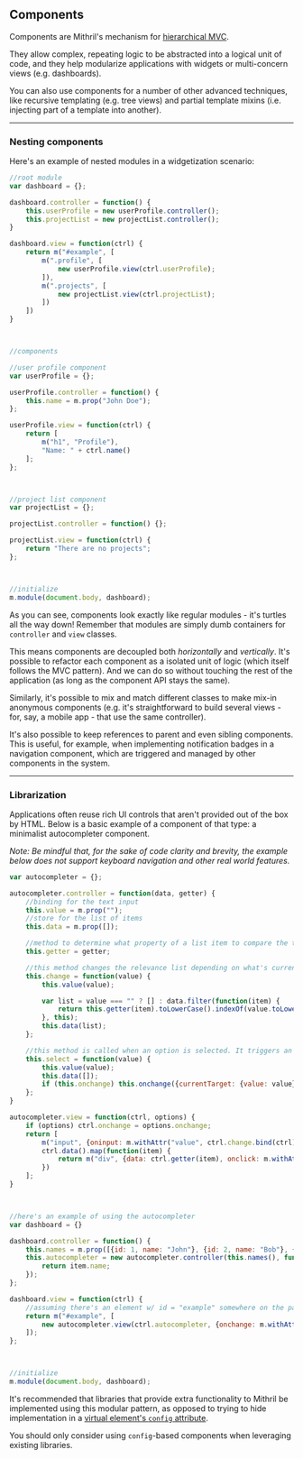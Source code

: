 ## Components

Components are Mithril's mechanism for [hierarchical MVC](http://en.wikipedia.org/wiki/Hierarchical_model%E2%80%93view%E2%80%93controller).

They allow complex, repeating logic to be abstracted into a logical unit of code, and they help modularize applications with widgets or multi-concern views (e.g. dashboards).

You can also use components for a number of other advanced techniques, like recursive templating (e.g. tree views) and partial template mixins (i.e. injecting part of a template into another).

---

### Nesting components

Here's an example of nested modules in a widgetization scenario:

```javascript
//root module
var dashboard = {};

dashboard.controller = function() {
	this.userProfile = new userProfile.controller();
	this.projectList = new projectList.controller();
}

dashboard.view = function(ctrl) {
	return m("#example", [
		m(".profile", [
			new userProfile.view(ctrl.userProfile);
		]),
		m(".projects", [
			new projectList.view(ctrl.projectList);
		])
	])
}



//components

//user profile component
var userProfile = {};

userProfile.controller = function() {
	this.name = m.prop("John Doe");
};

userProfile.view = function(ctrl) {
	return [
		m("h1", "Profile"),
		"Name: " + ctrl.name()
	];
};



//project list component
var projectList = {};

projectList.controller = function() {};

projectList.view = function(ctrl) {
	return "There are no projects";
};



//initialize
m.module(document.body, dashboard);
```

As you can see, components look exactly like regular modules - it's turtles all the way down! Remember that modules are simply dumb containers for `controller` and `view` classes.

This means components are decoupled both *horizontally* and *vertically*. It's possible to refactor each component as a isolated unit of logic (which itself follows the MVC pattern). And we can do so without touching the rest of the application (as long as the component API stays the same).

Similarly, it's possible to mix and match different classes to make mix-in anonymous components (e.g. it's straightforward to build several views - for, say, a mobile app - that use the same controller).

It's also possible to keep references to parent and even sibling components. This is useful, for example, when implementing notification badges in a navigation component, which are triggered and managed by other components in the system.

---

### Librarization

Applications often reuse rich UI controls that aren't provided out of the box by HTML. Below is a basic example of a component of that type: a minimalist autocompleter component.

*Note: Be mindful that, for the sake of code clarity and brevity, the example below does not support keyboard navigation and other real world features.*

```javascript
var autocompleter = {};

autocompleter.controller = function(data, getter) {
    //binding for the text input
    this.value = m.prop("");
    //store for the list of items
    this.data = m.prop([]);

    //method to determine what property of a list item to compare the text input's value to
    this.getter = getter;

    //this method changes the relevance list depending on what's currently in the text input
    this.change = function(value) {
        this.value(value);

        var list = value === "" ? [] : data.filter(function(item) {
            return this.getter(item).toLowerCase().indexOf(value.toLowerCase()) > -1;
        }, this);
        this.data(list);
    };

    //this method is called when an option is selected. It triggers an `onchange` event
    this.select = function(value) {
        this.value(value);
        this.data([]);
        if (this.onchange) this.onchange({currentTarget: {value: value}});
    };
}

autocompleter.view = function(ctrl, options) {
    if (options) ctrl.onchange = options.onchange;
    return [
        m("input", {oninput: m.withAttr("value", ctrl.change.bind(ctrl)), value: ctrl.value()}),
        ctrl.data().map(function(item) {
            return m("div", {data: ctrl.getter(item), onclick: m.withAttr("data", ctrl.select.bind(ctrl))}, ctrl.getter(item));
        })
    ];
}



//here's an example of using the autocompleter
var dashboard = {}

dashboard.controller = function() {
    this.names = m.prop([{id: 1, name: "John"}, {id: 2, name: "Bob"}, {id: 2, name: "Mary"}]);
    this.autocompleter = new autocompleter.controller(this.names(), function(item) {
        return item.name;
    });
};

dashboard.view = function(ctrl) {
    //assuming there's an element w/ id = "example" somewhere on the page
    return m("#example", [
        new autocompleter.view(ctrl.autocompleter, {onchange: m.withAttr("value", console.log)}),
    ]);
};



//initialize
m.module(document.body, dashboard);
```

It's recommended that libraries that provide extra functionality to Mithril be implemented using this modular pattern, as opposed to trying to hide implementation in a [virtual element's `config` attribute](mithril.md).

You should only consider using `config`-based components when leveraging existing libraries.
